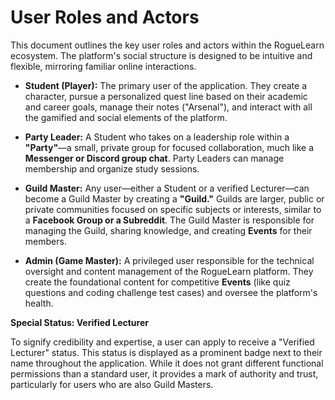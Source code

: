 # **User Roles and Actors**

This document outlines the key user roles and actors within the RogueLearn ecosystem. The platform's social structure is designed to be intuitive and flexible, mirroring familiar online interactions.

*   **Student (Player):** The primary user of the application. They create a character, pursue a personalized quest line based on their academic and career goals, manage their notes ("Arsenal"), and interact with all the gamified and social elements of the platform.

*   **Party Leader:** A Student who takes on a leadership role within a **"Party"**—a small, private group for focused collaboration, much like a **Messenger or Discord group chat**. Party Leaders can manage membership and organize study sessions.

*   **Guild Master:** Any user—either a Student or a verified Lecturer—can become a Guild Master by creating a **"Guild."** Guilds are larger, public or private communities focused on specific subjects or interests, similar to a **Facebook Group or a Subreddit**. The Guild Master is responsible for managing the Guild, sharing knowledge, and creating **Events** for their members.

*   **Admin (Game Master):** A privileged user responsible for the technical oversight and content management of the RogueLearn platform. They create the foundational content for competitive **Events** (like quiz questions and coding challenge test cases) and oversee the platform's health.

**Special Status: Verified Lecturer**

To signify credibility and expertise, a user can apply to receive a "Verified Lecturer" status. This status is displayed as a prominent badge next to their name throughout the application. While it does not grant different functional permissions than a standard user, it provides a mark of authority and trust, particularly for users who are also Guild Masters.